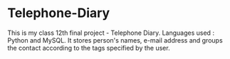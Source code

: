# Telephone-Diary
This is my class 12th final project - Telephone Diary.
Languages used : Python and MySQL.
It stores person's names, e-mail address and groups the contact according to the tags specified by the user.
